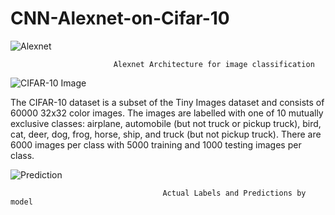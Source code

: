 # CNN-Alexnet-on-Cifar-10



![Alexnet](https://user-images.githubusercontent.com/81832778/126631433-5005a8e2-9160-47ee-8941-53052d0f2433.png)

                           Alexnet Architecture for image classification
















![CIFAR-10 Image](https://user-images.githubusercontent.com/81832778/126631594-64133c30-5458-4b1b-af7f-9ba120a9d11a.jpg)













The CIFAR-10 dataset is a subset of the Tiny Images dataset and consists of 60000 32x32 color images. The images are labelled with one of 10 mutually exclusive classes: airplane, automobile (but not truck or pickup truck), bird, cat, deer, dog, frog, horse, ship, and truck (but not pickup truck). There are 6000 images per class with 5000 training and 1000 testing images per class.




















![Prediction](https://user-images.githubusercontent.com/81832778/126631742-7cd878d7-ee54-4c69-9c6b-322332484700.png)








                                      Actual Labels and Predictions by model
